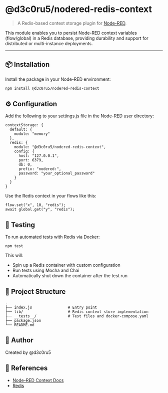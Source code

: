 # @d3c0ru5/nodered-redis-context

> A Redis-based context storage plugin for [Node-RED](https://nodered.org/).

This module enables you to persist Node-RED context variables (flow/global) in a Redis database, providing durability and support for distributed or multi-instance deployments.

---

## 📦 Installation

Install the package in your Node-RED environment:

```bash
npm install @d3c0ru5/nodered-redis-context
```

## ⚙️ Configuration

Add the following to your settings.js file in the Node-RED user directory:

```
contextStorage: {
  default: {
    module: "memory"
  },
  redis: {
    module: "@d3c0ru5/nodered-redis-context",
    config: {
      host: "127.0.0.1",
      port: 6379,
      db: 0,
      prefix: "nodered:",
      password: "your_optional_password"
    }
  }
}
```

Use the Redis context in your flows like this:

```
flow.set("x", 10, "redis");
await global.get("y", "redis");
```

## 🧪 Testing

To run automated tests with Redis via Docker:

```
npm test
```

This will:

- Spin up a Redis container with custom configuration
- Run tests using Mocha and Chai
- Automatically shut down the container after the test run

## 📁 Project Structure

```
.
├── index.js                # Entry point
├── lib/                    # Redis context store implementation
├── __tests__/              # Test files and docker-compose.yaml
├── package.json
└── README.md
```

## 👤 Author

Created by @d3c0ru5

## 🔗 References

- [Node-RED Context Docs](https://nodered.org/docs/user-guide/context)
- [Redis](https://redis.io/docs/latest/)
